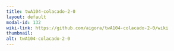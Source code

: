 ```yaml
---
title: twA104-colacado-2-0
layout: default
modal-id: 132
wiki-link: https://github.com/aigora/twA104-colacado-2-0/wiki
thumbnail: 
alt: twA104-colacado-2-0
---
```

